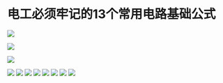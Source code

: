 
# 电工必须牢记的13个常用电路基础公式

![](../readme.assets/Pasted%20image%2020241221210517.png)

![](../readme.assets/Pasted%20image%2020241221210541.png)

![](../readme.assets/Pasted%20image%2020241221210554.png)

![](../readme.assets/Pasted%20image%2020241221210604.png)
![](../readme.assets/Pasted%20image%2020241221210613.png)
![](../readme.assets/Pasted%20image%2020241221210625.png)
![](../readme.assets/Pasted%20image%2020241221210633.png)
![](../readme.assets/Pasted%20image%2020241221210647.png)
![](../readme.assets/Pasted%20image%2020241221210655.png)
![](../readme.assets/Pasted%20image%2020241221210704.png)
![](../readme.assets/Pasted%20image%2020241221210713.png)









